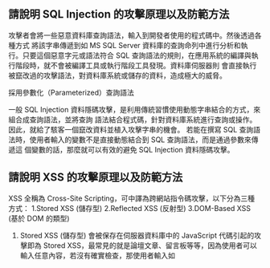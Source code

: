 ## 請說明 SQL Injection 的攻擊原理以及防範方法
攻擊者會將一些惡意資料庫查詢語法，輸入到開發者使用的程式碼中。然後透過各種方式
將該字串傳遞到如 MS SQL Server 資料庫的查詢命列中進行分析和執行。只要這個惡意字元或語法符合 SQL
查詢語法的規則，在應用系統的編譯與執行階段時，就不會被編譯工具或執行階段工具發現。資料庫伺服器則
會直接執行被竄改過的攻擊語法，對資料庫系統或儲存的資料，造成極大的威脅。

採用參數化（Parameterized）查詢語法

一般 SQL Injection 資料隱碼攻擊，是利用傳統習慣使用動態字串結合的方式，來組合成查詢語法，並將查詢
語法結合程式碼，針對資料庫系統進行查詢或操作。因此，就給了駭客一個竄改資料並植入攻擊字串的機會。
若能在撰寫 SQL 查詢語法時，使用者輸入的變數不是直接動態結合到 SQL 查詢語法，而是通過參數來傳遞這
個變數的話，那麼就可以有效的避免 SQL Injection 資料隱碼攻擊。

## 請說明 XSS 的攻擊原理以及防範方法

XSS 全稱為 Cross-Site Scripting，可中譯為跨網站指令碼攻擊，以下分為三種方式：
1.Stored XSS (儲存型)
2.Reflected XSS (反射型)
3.DOM-Based XSS (基於 DOM 的類型)

1. Stored XSS (儲存型)
會被保存在伺服器資料庫中的 JavaScript 代碼引起的攻擊即為 Stored XSS，最常見的就是論壇文章、留言板等等，因為使用者可以輸入任意內容，若沒有確實檢查，那使用者輸入如 <script> 等關鍵字就會被當成正常的 HTML 執行，標籤的內容也會被正常的作為 JavaScript 代碼執行。

2. Reflected XSS (反射型)
Reflected 是指不會被儲存在資料庫中，而是由網頁後端直接嵌入由前端使用者所傳送過來的內容造成的，最常見的就是以 GET 方法傳送資料給伺服器時，伺服器未檢查就將內容回應到網頁上所產生的漏洞。

3. DOM-Based XSS
了解此種 XSS 類型時，務必事先了解 DOM 是什麼，DOM 全稱為 Document Object Model，用以描述 HTML 文件的表示法，它讓我們可以使用 JavaScript 動態產生完整的網頁，而不必透過伺服器。

因此 DOM-Based XSS 就是指網頁上的 JavaScript 在執行過程中，沒有詳細檢查資料使得操作 DOM 的過程代入了惡意指令。但這樣除非攻擊者親自到受害者電腦前輸入，否則不可能讓受害者輸入這種惡意代碼。因此通常需要搭配前兩個手法。讓內容保存在伺服器資料庫中、或是以反射型的方式製造出內容，再藉由JavaScript 動態產生有效的 DOM 物件來運行惡意代碼。

如何防範 XSS 攻擊？

1. Stored、Reflected 防範
前兩種 Stored、Reflected 的類型都必須由後端進行防範，除了必要的 HTML 代碼，任何允許使用者輸入的內容都需要檢查，刪除所有「<script>」、「 onerror=」及其他任何可能執行代碼的字串。或是將字串改成跳脫字元，例如<改成&lt;

2. DOM-Based 防範
其他兩種類型必須由後端來防範，而 DOM-Based 則必須由前端來防範，但基本上還是跟前面的原則相同。

另外不同的一點就是應該選擇正確的方法、屬性來操作 DOM，譬如前面的示範中會產生漏洞的主要原因是「 document.getElementById('show_name').innerHTML = name; 」中的「 innerHTML 」屬性，此屬性代表插入的內容是合法的 HTML 字串，所以字串會解析成 DOM 物件。

此處的話應該使用「 innerText 」，使用此屬性插入字串時，會被保證作為純粹的文字，也就不可能被插入惡意代碼執行了。


## 請說明 CSRF 的攻擊原理以及防範方法

CSRF 是一種 Web 上的攻擊手法，全稱是 Cross Site Request Forgery，跨站請求偽造：在不同的 domain 底下卻能夠偽造出「使用者本人發出的 request」。

1.使用者的防禦
CSRF 攻擊之所以能成立，是因為使用者在被攻擊的網頁是處於已經登入的狀態，所以才能做出一些行為。雖然說這些攻擊應該由網頁那邊負責處理，但如果你真的很怕，怕網頁會處理不好的話，你可以在每次使用完網站就登出，就可以避免掉 CSRF。

2.Server 的防禦
CSRF 之所以可怕是因為 CS 兩個字：Cross Site，你可以在任何一個網址底下發動攻擊。CSRF 的防禦就可以從這個方向思考，簡單來說就是：「我要怎麼擋掉從別的 domain 來的 request」

A.加上圖形驗證碼、簡訊驗證碼等等
就跟網路銀行轉帳的時候一樣，都會要你收簡訊驗證碼，多了這一道檢查就可以確保不會被 CSRF 攻擊。圖形驗證碼也是，攻擊者並不知道圖形驗證碼的答案是什麼，所以就不可能攻擊了。這是一個很完善的解決方法，但如果使用者每次刪除 blog 都要打一次圖形驗證碼，他們應該會煩死吧！

B.加上 CSRF token
要防止 CSRF 攻擊，我們其實只要確保有些資訊「只有使用者知道」即可。那該怎麼做呢？我們在 form 裡面加上一個 hidden 的欄位，叫做csrftoken，這裡面填的值由 server 隨機產生，並且存在 server 的 session 中。按下 submit 之後，server 比對表單中的csrftoken與自己 session 裡面存的是不是一樣的，是的話就代表這的確是由使用者本人發出的 request。這個 csrftoken 由 server 產生，並且每一段不同的 session 就應該要更換一次。

那這個為什麼可以防禦呢？因為攻擊者並不知道 csrftoken 的值是什麼，也猜不出來，所以自然就無法進行攻擊了。可是有另外一種狀況，假設你的 server 支持 cross origin 的 request，會發生什麼事呢？攻擊者就可以在他的頁面發起一個 request，順利拿到這個 csrf token 並且進行攻擊。不過前提是你的 server 接受這個 domain 的 request。

B + Double Submit Cookie
上一種解法需要 server 的 state，亦即 csrf token 必須被保存在 server 當中，才能驗證正確性。而現在這個解法的好處就是完全不需要 server 儲存東西。這個解法的前半段與剛剛的相似，由 server 產生一組隨機的 token 並且加在 form 上面。但不同的點在於，除了不用把這個值寫在 session 以外，同時也讓 client side 設定一個名叫 csrftoken 的 cookie，值也是同一組 token。

仔細思考一下 CSRF 攻擊的 request 與使用者本人發出的 request 有什麼不一樣？不一樣的點就在於，前者來自不同的 domain，後者來自相同的 domain。所以我們只要有辦法區分出這個 request 是不是從同樣的 domain 來，我們就勝利了。而 Double Submit Cookie 這個解法正是從這個想法出發。當使用者按下 submit 的時候，server 比對 cookie 內的 csrftoken 與 form 裡面的 csrftoken，檢查是否有值並且相等，就知道是不是使用者發的了。

為什麼呢？假設現在攻擊者想要攻擊，他可以隨便在 form 裡面寫一個 csrf token，這當然沒問題，可是因為瀏覽器的限制，他並不能在他的 domain 設定 small-min.blog.com 的 cookie 啊！所以他發上來的 request 的 cookie 裡面就沒有 csrftoken，就會被擋下來。當然，這個方法看似好用，但也是有缺點的，可以參考：Double Submit Cookies vulnerabilities，攻擊者如果掌握了你底下任何一個 subdomain，就可以幫你來寫 cookie，並且順利攻擊了。

3.browser 本身的防禦
你原本設置 Cookie 的 header 長這樣：
Set-Cookie: session_id=ewfewjf23o1;
你只要在後面多加一個 SameSite 就好：
Set-Cookie: session_id=ewfewjf23o1; SameSite
但其實 SameSite 有兩種模式，Lax跟Strict，默認是後者，你也可以自己指定模式：
Set-Cookie: session_id=ewfewjf23o1; SameSite=Strict
Set-Cookie: foo=bar; SameSite=Lax

我們先來談談默認的 Strict模式，當你加上 SameSite 這個關鍵字之後，就代表說「我這個 cookie 只允許 same site 使用，不應該在任何的 cross site request 被加上去」。意思就是你加上去之後，我們上面所講的<a href="">, <form>, new XMLHttpRequest，只要是瀏覽器驗證不是在同一個 site 底下發出的 request，全部都不會帶上這個 cookie。

Lax 模式放寬了一些限制，例如說<a>, <link rel="prerender">, <form method="GET"> 這些都還是會帶上 cookie。但是 POST 方法 的 form，或是只要是 POST, PUT, DELETE 這些方法，就不會帶上 cookie。所以一方面你可以保有彈性，讓使用者從其他網站連進你的網站時還能夠維持登入狀態，一方面也可以防止掉 CSRF 攻擊。但 Lax 模式之下就沒辦法擋掉 GET 形式的 CSRF，這點要特別注意一下。

## 請舉出三種不同的雜湊函數

一個理想的密碼雜湊函式應該有四個主要的特性：

1.對於任何一個給定的訊息，它都很容易就能運算出雜湊數值。
2.難以由一個已知的雜湊數值，去推算出原始的訊息。
3.在不更動雜湊數值的前提下，修改訊息內容是不可行的。
4.對於兩個不同的訊息，它不能給與相同的雜湊數值。

<table class="wikitable sortable" style="text-align: center">

<tbody><tr>
<th>密碼雜湊函數
</th>
<th>年份
</th>
<th>輸出位數
</th>
<th>內部狀態位數
</th>
<th>圈數
</th>
<th>參考
</th></tr>
<tr>
<td><a href="/w/index.php?title=HAVAL&amp;action=edit&amp;redlink=1" class="new" title="HAVAL (無呢版)">HAVAL</a>
</td>
<td>1992
</td>
<td>256/224/192/160/128
</td>
<td>256
</td>
<td>160/128/96
</td>
<td><a rel="nofollow" class="external text" href="http://labs.calyptix.com/haval.php">網站</a>
</td></tr>
<tr>
<td><a href="/w/index.php?title=MD2_(%E5%AF%86%E7%A2%BC%E5%AD%B8)&amp;action=edit&amp;redlink=1" class="new" title="MD2 (密碼學) (無呢版)">MD2</a>
</td>
<td>1989
</td>
<td>128
</td>
<td>384
</td>
<td>864
</td>
<td><a class="external mw-magiclink-rfc" rel="nofollow" href="https://tools.ietf.org/html/rfc1319">RFC 1319</a>
</td></tr>
<tr>
<td><a href="/w/index.php?title=MD4&amp;action=edit&amp;redlink=1" class="new" title="MD4 (無呢版)">MD4</a>
</td>
<td>1990
</td>
<td>128
</td>
<td>128
</td>
<td>48
</td>
<td><a class="external mw-magiclink-rfc" rel="nofollow" href="https://tools.ietf.org/html/rfc1320">RFC 1320</a>
</td></tr>
<tr>
<td><a href="/w/index.php?title=MD5&amp;action=edit&amp;redlink=1" class="new" title="MD5 (無呢版)">MD5</a>
</td>
<td>1992
</td>
<td>128
</td>
<td>128
</td>
<td>64
</td>
<td><a class="external mw-magiclink-rfc" rel="nofollow" href="https://tools.ietf.org/html/rfc1321">RFC 1321</a>
</td></tr>
<tr>
<td><a href="/w/index.php?title=MD6&amp;action=edit&amp;redlink=1" class="new" title="MD6 (無呢版)">MD6</a>
</td>
<td>2008
</td>
<td colspan="3">睇參考
</td>
<td><a rel="nofollow" class="external text" href="http://groups.csail.mit.edu/cis/md6/submitted-2008-10-27/Supporting_Documentation/md6_report.pdf">md6_report.pdf</a>
</td></tr>
<tr>
<td><a href="/w/index.php?title=RIPEMD&amp;action=edit&amp;redlink=1" class="new" title="RIPEMD (無呢版)">RIPEMD</a>
</td>
<td>1990
</td>
<td>128
</td>
<td>128
</td>
<td>48
</td>
<td>
</td></tr>
<tr>
<td><a href="/w/index.php?title=RIPEMD-128&amp;action=edit&amp;redlink=1" class="new" title="RIPEMD-128 (無呢版)">RIPEMD-128</a><br /><a href="/w/index.php?title=RIPEMD-256&amp;action=edit&amp;redlink=1" class="new" title="RIPEMD-256 (無呢版)">RIPEMD-256</a><br /><a href="/w/index.php?title=RIPEMD-160&amp;action=edit&amp;redlink=1" class="new" title="RIPEMD-160 (無呢版)">RIPEMD-160</a><br /><a href="/w/index.php?title=RIPEMD-320&amp;action=edit&amp;redlink=1" class="new" title="RIPEMD-320 (無呢版)">RIPEMD-320</a>
</td>
<td>1996
</td>
<td>128<br />256<br />160<br />320
</td>
<td>128<br />256<br />160<br />320
</td>
<td>48<br />64<br />80<br />
</td>
<td><a rel="nofollow" class="external text" href="http://homes.esat.kuleuven.be/~bosselae/ripemd160.html">網站</a>
</td></tr>
<tr>
<td><a href="/w/index.php?title=SHA-0&amp;action=edit&amp;redlink=1" class="new" title="SHA-0 (無呢版)">SHA-0</a>
</td>
<td>1993
</td>
<td>160
</td>
<td>160
</td>
<td>80
</td>
<td><a rel="nofollow" class="external text" href="http://w2.eff.org/Privacy/Digital_signature/?f=fips_sha_shs.info.txt">SHA-0</a>
</td></tr>
<tr>
<td><a href="/w/index.php?title=SHA-1&amp;action=edit&amp;redlink=1" class="new" title="SHA-1 (無呢版)">SHA-1</a>
</td>
<td>1995
</td>
<td>160
</td>
<td>160
</td>
<td>80
</td>
<td rowspan="3"><a rel="nofollow" class="external autonumber" href="http://csrc.nist.gov/publications/fips/fips180-4/fips-180-4.pdf">[1]</a>
</td></tr>
<tr>
<td><a href="/w/index.php?title=SHA-256&amp;action=edit&amp;redlink=1" class="new" title="SHA-256 (無呢版)">SHA-256</a><br /><a href="/w/index.php?title=SHA-512&amp;action=edit&amp;redlink=1" class="new" title="SHA-512 (無呢版)">SHA-512</a><br /><a href="/w/index.php?title=SHA-384&amp;action=edit&amp;redlink=1" class="new" title="SHA-384 (無呢版)">SHA-384</a>
</td>
<td>2002
</td>
<td>256<br />512<br />384
</td>
<td>256<br />512<br />512
</td>
<td>64<br />80<br />80
</td></tr>
<tr>
<td><a href="/w/index.php?title=SHA-224&amp;action=edit&amp;redlink=1" class="new" title="SHA-224 (無呢版)">SHA-224</a>
</td>
<td>2004
</td>
<td>224
</td>
<td>256
</td>
<td>64
</td></tr>
<tr>
<td><a href="/w/index.php?title=GOST_(%E9%9B%9C%E6%B9%8A%E5%87%BD%E6%95%B8)&amp;action=edit&amp;redlink=1" class="new" title="GOST (雜湊函數) (無呢版)">GOST R 34.11-94</a>
</td>
<td>1994
</td>
<td>256
</td>
<td>256
</td>
<td>256
</td>
<td><a class="external mw-magiclink-rfc" rel="nofollow" href="https://tools.ietf.org/html/rfc5831">RFC 5831</a>, <a class="external mw-magiclink-rfc" rel="nofollow" href="https://tools.ietf.org/html/rfc4357">RFC 4357</a>
</td></tr>
<tr>
<td><a href="/w/index.php?title=Tiger_(%E5%AF%86%E7%A2%BC%E5%AD%B8)&amp;action=edit&amp;redlink=1" class="new" title="Tiger (密碼學) (無呢版)">Tiger</a>
</td>
<td>1995
</td>
<td>192/160/128
</td>
<td>192
</td>
<td>24
</td>
<td><a rel="nofollow" class="external text" href="http://www.cs.technion.ac.il/~biham/Reports/Tiger/">網站</a>
</td></tr>
<tr>
<td><a href="/w/index.php?title=Whirlpool_(%E5%AF%86%E7%A2%BC%E5%AD%B8)&amp;action=edit&amp;redlink=1" class="new" title="Whirlpool (密碼學) (無呢版)">Whirlpool</a>
</td>
<td>2004
</td>
<td>512
</td>
<td>512
</td>
<td>10
</td>
<td><a rel="nofollow" class="external text" href="http://www.larc.usp.br/~pbarreto/WhirlpoolPage.html">網站</a>
</td></tr>
<tr>
<td><a href="/w/index.php?title=SHA-3&amp;action=edit&amp;redlink=1" class="new" title="SHA-3 (無呢版)">SHA-3</a> (Keccak)
</td>
<td>2008
</td>
<td>224/256/384/512
</td>
<td>1600
</td>
<td>24
</td>
<td><a rel="nofollow" class="external text" href="http://keccak.noekeon.org">網站</a>
</td></tr></tbody></table>

## 請去查什麼是 Session，以及 Session 跟 Cookie 的差別
Session 是什麼？
Session 之所以會存在，是因為 HTTP 為 stateless 的設計，Server 和 Client 不會一直保持連線狀態，也不會有雙方狀態的即時更新，所以，Server 並不知道 Client 的狀態（像是是否已經登入）。

Session 的原理
很多人在討論 Session 時，不免與 Cookie 牽扯上關係，反而不小心偏了重點，所以在了解 Session 時必須有個觀念，就算沒有 Cookie 的存在，Session 機制也可以正常運作。

簡單來說，Session 的機制就像是你去飲料店下了單以後，得到號碼牌，然後你走開幾步，店員就忘了你是誰。所以，如果你想去取飲料，你就得靠這張號碼牌，去跟店員領，店員會跟據這號碼牌，認定你是顧客、是否點過餐、知道你點了什麼東西，然後可以接著給你屬於你的飲料。

理解 Session 的原理後，回到 HTTP 上就是一樣的。只是，在網頁技術中，有兩種方法讓 Client 取得號碼牌，一個是用 Cookie，另一個是直接輸出並嵌入頁面之中的方法（就是要你把號碼背起來）。

拿號碼牌去 Server 要資料，主要也分為兩種方法，Cookie 和運用標準的 Query string/POST body方法。（其實只要能把號碼傳到 Server 上，任何方法都行）

只不過，因為實作上的困難度考量，還有現今的 Browser 預設都支援 Cookie，所以在現有的網站框架中，都預設採用 Cookie 來發號碼牌和兌換資料。Cookie 的交換會在建立連線時，在背景自動完成，因此開發者不必考慮Client/Server的號碼牌交換問題。因為 Browser 會在建立連線後，第一時間就自動在背景把 Cookie 上傳到 Server，Server 也在回傳資料時，第一時間自動把 Cookie 回傳給 Client。

所以，除非是有必要（像是 Browser/Client 不支援 Cookie 的情況），才會保留另一種實作。



Cookie
最常見到的 Cookie 應用是在表單填寫：假設現在頁面上的資料填到一半，不小心把網頁關掉，這時再重新打開發現先前填的內容還在的話，靠的就是 cookie。實作原理很簡單，client 端的程式在一旦填寫的資料有變動時，就把該資訊寫入 cookie。Cookie 由瀏覽器處理，具有兩個特性：

1.Domain specific：只針對原本的 domain 起作用。舉例，在 *.example.com 存入的 cookie，不會出現在 *.not-example.com。到了所設定的生命期限之後會失效。（如果是在 server-side 設定的話，預設是在關閉瀏覽器後失效，後面會詳述）。

2.有生命期限：
// 在 www.example.com 的頁面中
function setCookie(cname, cvalue, exdays) {
var d = new Date();
d.setTime(d.getTime() + (exdays*24*60*60*1000));
var expires = "expires="+d.toUTCString();
document.cookie = cname + "=" + cvalue + "; " + expires;
}
執行 setCookie('name', 'jcc', 1) 後，會在只有 www.example.com 作用的 cookie 中加入 name=jcc 字串，並於一天後刪除。而下次瀏覽器造訪 www.example.com 時，就可以從 cookie 去取得裡面有存的資料，

Signed Cookie
所以當伺服器端在產生 cookie 時，都會加上 secret 來作 hash，來保證回來的資料沒有被更動過。假設現在的 cookie 資料是：

{ dotcom_user: 'jcc' }
搭配上一段秘密字串 this_is_my_secret_and_fuck_you_all，來作 sha1：
var r = sha1('this_is_my_secret_and_fuck_you_all' + 'jcc')
// d01a3d595af33625be4159de07a20b79a1540e54
最後回傳到用戶端的 cookie 為
{ dotcom_user: 'jcc',
'dotcom_user.sig': 'd01a3d595af33625be4159de07a20b79a1540e54' }
這時如果用戶端更改了 cookie，因為他不知道秘密字串是什麼，所以無法產生正確的 hash 值，因此在校對時就會出錯。這樣就可以避免掉被竄改 cookie 的可能了！



## `include`、`require`、`include_once`、`require_once` 的差別

include 和 include_once
都是用來引入檔案，後者可避免重複引入，故建議用後者。引不到檔案會出現錯誤息，但程式不會停止。
require 和 require_once
都是用來引入檔案，後者可避免重複引入，故建議用後者。引不到檔案會出現錯誤息，而且程式會停止執行。